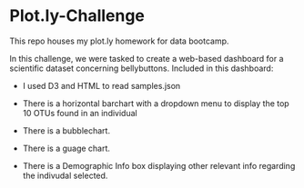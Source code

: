 # Plot.ly-Challenge
This repo houses my plot.ly homework for data bootcamp.

In this challenge, we were tasked to create a web-based dashboard for a scientific dataset concerning bellybuttons. Included in this dashboard:

* I used D3 and HTML to read samples.json

* There is a horizontal barchart with a dropdown menu to display the top 10 OTUs found in an individual

* There is a bubblechart.

* There is a guage chart.

* There is a Demographic Info box displaying other relevant info regarding the indivudal selected.

